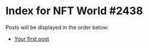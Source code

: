 # Index for NFT World #2438
Posts will be displayed in the order below:

- [Your first post](./001-first.md)

